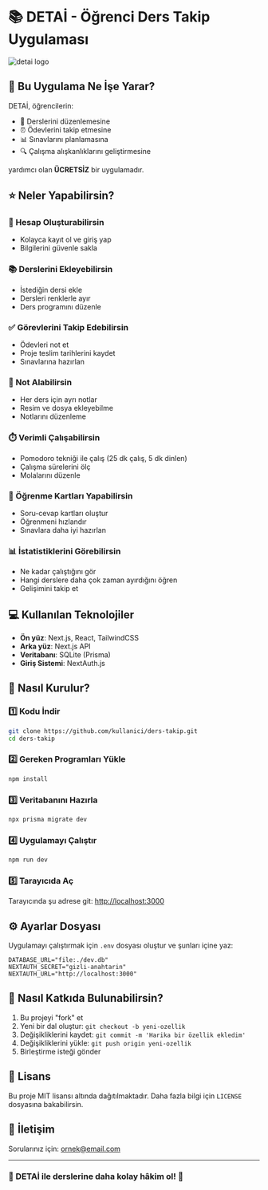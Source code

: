 # 📚 DETAİ - Öğrenci Ders Takip Uygulaması

![detai logo](https://via.placeholder.com/800x200?text=DETAİ+LOGO)

## 🤔 Bu Uygulama Ne İşe Yarar?

DETAİ, öğrencilerin:
- 📝 Derslerini düzenlemesine
- ⏰ Ödevlerini takip etmesine
- 📊 Sınavlarını planlamasına
- 🔍 Çalışma alışkanlıklarını geliştirmesine

yardımcı olan **ÜCRETSİZ** bir uygulamadır.

## ⭐ Neler Yapabilirsin?

### 👤 Hesap Oluşturabilirsin
- Kolayca kayıt ol ve giriş yap
- Bilgilerini güvenle sakla

### 📚 Derslerini Ekleyebilirsin
- İstediğin dersi ekle
- Dersleri renklerle ayır
- Ders programını düzenle

### ✅ Görevlerini Takip Edebilirsin
- Ödevleri not et
- Proje teslim tarihlerini kaydet
- Sınavlarına hazırlan

### 📝 Not Alabilirsin
- Her ders için ayrı notlar
- Resim ve dosya ekleyebilme
- Notlarını düzenleme

### ⏱️ Verimli Çalışabilirsin
- Pomodoro tekniği ile çalış (25 dk çalış, 5 dk dinlen)
- Çalışma sürelerini ölç
- Molalarını düzenle

### 🧠 Öğrenme Kartları Yapabilirsin
- Soru-cevap kartları oluştur
- Öğrenmeni hızlandır
- Sınavlara daha iyi hazırlan

### 📊 İstatistiklerini Görebilirsin
- Ne kadar çalıştığını gör
- Hangi derslere daha çok zaman ayırdığını öğren
- Gelişimini takip et

## 💻 Kullanılan Teknolojiler

- **Ön yüz**: Next.js, React, TailwindCSS
- **Arka yüz**: Next.js API
- **Veritabanı**: SQLite (Prisma)
- **Giriş Sistemi**: NextAuth.js

## 🚀 Nasıl Kurulur?

### 1️⃣ Kodu İndir
```bash
git clone https://github.com/kullanici/ders-takip.git
cd ders-takip
```

### 2️⃣ Gereken Programları Yükle
```bash
npm install
```

### 3️⃣ Veritabanını Hazırla
```bash
npx prisma migrate dev
```

### 4️⃣ Uygulamayı Çalıştır
```bash
npm run dev
```

### 5️⃣ Tarayıcıda Aç
Tarayıcında şu adrese git: [http://localhost:3000](http://localhost:3000)

## ⚙️ Ayarlar Dosyası

Uygulamayı çalıştırmak için `.env` dosyası oluştur ve şunları içine yaz:

```
DATABASE_URL="file:./dev.db"
NEXTAUTH_SECRET="gizli-anahtarin"
NEXTAUTH_URL="http://localhost:3000"
```

## 🤝 Nasıl Katkıda Bulunabilirsin?

1. Bu projeyi "fork" et
2. Yeni bir dal oluştur: `git checkout -b yeni-ozellik`
3. Değişikliklerini kaydet: `git commit -m 'Harika bir özellik ekledim'`
4. Değişikliklerini yükle: `git push origin yeni-ozellik`
5. Birleştirme isteği gönder

## 📄 Lisans

Bu proje MIT lisansı altında dağıtılmaktadır. Daha fazla bilgi için `LICENSE` dosyasına bakabilirsin.

## 📱 İletişim

Sorularınız için: ornek@email.com

---

### 🌟 DETAİ ile derslerine daha kolay hâkim ol! 🌟
